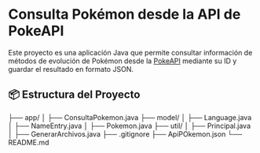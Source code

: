 # Consulta Pokémon desde la API de PokeAPI

Este proyecto es una aplicación Java que permite consultar información de métodos de evolución de Pokémon desde la [PokeAPI](https://pokeapi.co) mediante su ID y guardar el resultado en formato JSON.

## 📦 Estructura del Proyecto
├── app/
│ ├── ConsultaPokemon.java
├── model/
│ ├── Language.java
│ ├── NameEntry.java
│ ├── Pokemon.java
├── util/
│ ├── Principal.java
│ ├── GenerarArchivos.java
├── .gitignore
├── ApiPOkemon.json
└── README.md
